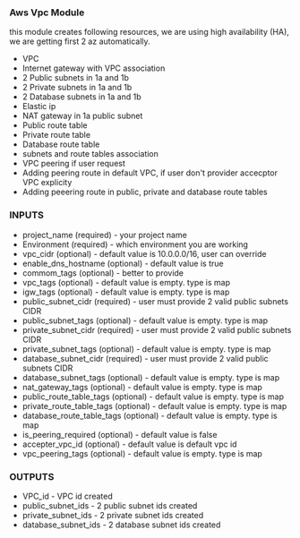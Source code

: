 ### Aws Vpc Module

this module creates following resources, we are using high availability (HA), we are getting first 2 az automatically.

* VPC
* Internet gateway with VPC association
* 2 Public subnets in 1a and 1b
* 2 Private subnets in 1a and 1b
* 2 Database subnets in 1a and 1b
* Elastic ip
* NAT gateway in 1a public subnet
* Public route table
* Private route table
* Database route table
* subnets and route tables association
* VPC peering if user request
* Adding peering route in default VPC, if user don't provider accecptor VPC explicity
* Adding peeering route in public, private and database route tables


### INPUTS

* project_name (required) - your project name
* Environment (required) - which environment you are working
* vpc_cidr (optional) - default value is 10.0.0.0/16, user can override
* enable_dns_hostname (optional) - default value is true
* commom_tags (optional) - better to provide
* vpc_tags (optional) - default value is empty. type is map
* igw_tags (optional) - default value is empty. type is map
* public_subnet_cidr (required) - user must provide 2 valid public subnets CIDR
* public_subnet_tags (optional) - default value is empty. type is map
* private_subnet_cidr (required) - user must provide 2 valid public subnets CIDR
* private_subnet_tags (optional) - default value is empty. type is map
* database_subnet_cidr (required) - user must provide 2 valid public subnets CIDR
* database_subnet_tags (optional) -  default value is empty. type is map
* nat_gateway_tags (optional) - default value is empty. type is map
* public_route_table_tags (optional) - default value is empty. type is map
* private_route_table_tags (optional) - default value is empty. type is map
* database_route_table_tags (optional) - default value is empty. type is map
* is_peering_required (optional) - default value is false
* accepter_vpc_id (optional) - default value is default vpc id
* vpc_peering_tags (optional) - default value is empty. type is map


### OUTPUTS

* VPC_id - VPC id created
* public_subnet_ids - 2 public subnet ids created
* private_subnet_ids - 2 private subnet ids created
* database_subnet_ids - 2 database subnet ids created